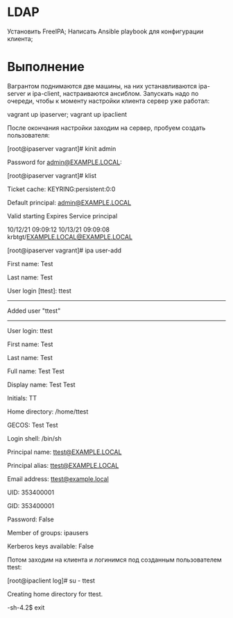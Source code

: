 # LDAP

Установить FreeIPA;
Написать Ansible playbook для конфигурации клиента;

# Выполнение

Вагрантом поднимаются две машины, на них устанавливаются ipa-server и ipa-client, настраиваются ансиблом. 
Запускать надо по очереди, чтобы к моменту настройки клиента сервер уже работал:

 vagrant up ipaserver; vagrant up ipaclient

После окончания настройки заходим на сервер, пробуем создать пользователя:

[root@ipaserver vagrant]# kinit admin

Password for admin@EXAMPLE.LOCAL:

[root@ipaserver vagrant]# klist

Ticket cache: KEYRING:persistent:0:0

Default principal: admin@EXAMPLE.LOCAL


Valid starting     Expires            Service principal

10/12/21 09:09:12  10/13/21 09:09:08  krbtgt/EXAMPLE.LOCAL@EXAMPLE.LOCAL

[root@ipaserver vagrant]# ipa user-add

First name: Test

Last name: Test

User login [ttest]: ttest

------------------

Added user "ttest"

------------------

  User login: ttest

  First name: Test

  Last name: Test

  Full name: Test Test

  Display name: Test Test

  Initials: TT

  Home directory: /home/ttest

  GECOS: Test Test

  Login shell: /bin/sh

  Principal name: ttest@EXAMPLE.LOCAL

  Principal alias: ttest@EXAMPLE.LOCAL

  Email address: ttest@example.local

  UID: 353400001

  GID: 353400001

  Password: False

  Member of groups: ipausers

  Kerberos keys available: False


Потом заходим на клиента и логинимся под созданным пользователем ttest:


[root@ipaclient log]# su - ttest

Creating home directory for ttest.

-sh-4.2$ exit

